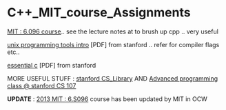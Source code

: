 C++_MIT_course_Assignments
==========================

[MIT : 6.096 course](http://goo.gl/fTALR).. see the lecture notes at  to brush up cpp .. very useful

[unix programming tools intro](http://goo.gl/7Ltu5P) [PDF] from stanford .. refer for compiler flags etc.. 

[essential c](http://goo.gl/LH0hg) [PDF] from stanford 

MORE USEFUL STUFF : [stanford CS_Library](http://cslibrary.stanford.edu/) AND [Advanced programming class @ stanford CS 107](https://courseware.stanford.edu/pg/courses/347503/cs107-spring-2013)

**UPDATE** : [2013 MIT : 6.S096](http://goo.gl/dYOCej) course has been updated by MIT in OCW 
